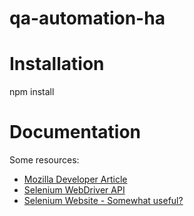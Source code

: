 # qa-automation-ha

# Installation

  npm install

# Documentation

Some resources:
* [Mozilla Developer Article](https://developer.mozilla.org/en-US/docs/Learn/Tools_and_testing/Cross_browser_testing/Your_own_automation_environment#setting_up_selenium_in_node)
* [Selenium WebDriver API](https://www.selenium.dev/selenium/docs/api/javascript/module/selenium-webdriver/index_exports_WebDriver.html)
* [Selenium Website - Somewhat useful?](https://www.selenium.dev/)